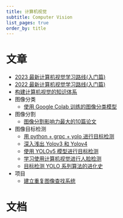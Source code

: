 ```yaml
---
title: 计算机视觉
subtitle: Computer Vision
list_pages: true
order_by: title
---
```


# 文章

* [2023 最新计算机视觉学习路线(入门篇)](https://mp.weixin.qq.com/s/CSo8TzC7WjVkPJ2XCI2aCg)
* [2022 最新计算机视觉学习路线(入门篇)](https://mp.weixin.qq.com/s/lU2wQhyYBceSgWtduVTjHg)
* [构建计算机视觉的知识体系](https://zhuanlan.zhihu.com/p/383787715)
* 图像分类
    - [使用 Google Colab 训练的图像分类模型](https://mp.weixin.qq.com/s/41WNBhDWua0ptSyPMuY36w)
* 图像分割
    - [图像分割影响力最大的10篇论文](https://mp.weixin.qq.com/s/iF9oj0blS-alg--bZVUlGQ)
* 图像目标检测
    - [用 python + grpc + yolo 进行目标检测](https://mp.weixin.qq.com/s/z_M_b5B3MQtJNkf4jpv7fg)
    - [深入浅出 Yolov3 和 Yolov4](https://mp.weixin.qq.com/s/6BtGYlEMwQweeGRWWqSTpQ)
    - [使用 YOLOv5 模型进行目标检测](https://mp.weixin.qq.com/s/JgoaLeYTAhDUnQ-ZLEvxow)
    - [学习使用计算机视觉进行人脸检测](https://mp.weixin.qq.com/s/3iFDnGb1Hlf-J_6qzu05gA)
    - [目标检测 YOLO 系列算法的进化史](https://mp.weixin.qq.com/s/nEk1jlmgcuz-PY2GlgbQkA)
* 项目
    - [建立重复图像查找系统](https://mp.weixin.qq.com/s/BE_07eA3nDBsEKyB4jcVoA)
 


# 文档